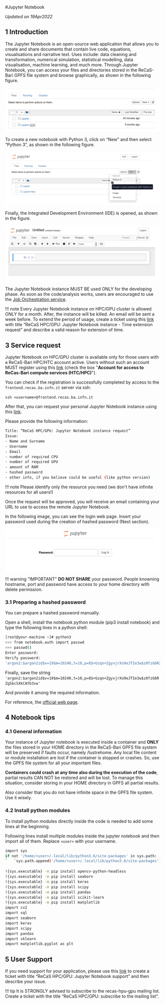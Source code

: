 #Jupyter Notebook

*Updated on 19Apr2022*

## 1 Introduction
The Jupyter Notebook is an open-source web application that allows you to create and share documents that contain live code, equations, visualisations and narrative text.
Uses include: data cleaning and transformation, numerical simulation, statistical modelling, data visualisation, machine learning, and much more.
Through Jupyter Notebook, you can access your files and directories stored in the ReCaS-Bari GPFS file system and browse graphically, as shown in the following figure.

![jn1](images/jn1.png)

To create a new notebook with Python 3, click on “New” and then select “Python 3”, as shown in the following figure.

![jn2](images/jn2.png)

Finally, the Integrated Development Environment (IDE) is opened, as shown in the figure.

![jn3](images/jn3.png)

The Jupyter Notebook instance MUST BE used ONLY for the developing phase. As soon as the code/analysis works, users are encouraged to use the [Job Orchestration service](https://jvino.github.io/cluster-hpc-gpu-guides/job_submission/chronos/).

!!! note
    Every Jupyter Notebook instance on HPC/GPU cluster is allowed ONLY for a month. After, the instance will be killed. An email will be sent a week before.    To extend the period of usage, create a ticket using this [link](https://www.recas-bari.it/index.php/en/recas-bari-servizi-en/support-request) with title “ReCaS HPC/GPU: Jupyter Notebook instance - Time extension request” and describe a valid reason for extension of time.

## 3 Service request
Jupyter Notebook on HPC/GPU cluster is available only for those users with a ReCaS-Bari HPC/HTC account active. Users without such an account MUST register using this [link](https://www.recas-bari.it/index.php/en/recas-bari-servizi-en/richiesta-credenziali-2) (check the box "**Account for access to ReCas-Bari compute services (HTC/HPC)**").

You can check if the registration is successfully completed by access to the `frontend.recas.ba.infn.it` server via ssh:

`ssh <username>@frontend.recas.ba.infn.it`

After that, you can request your personal Jupyter Notebook instance using this [link](https://www.recas-bari.it/index.php/en/recas-bari-servizi-en/support-request).

Please provide the following information:

```bash
Title: “ReCaS HPC/GPU: Jupyter Notebook instance request”
Issue:
- Name and Surname
- Username
- Email
- number of required CPU
- number of required GPU
- amount of RAM
- hashed password
- other info, if you believe could be useful (like python version)
```

!!! note
    Please identify only the resource you need (we don't have infinite resources for all users!)

Once the request will be approved, you will receive an email containing your URL to use to access the remote Jupyter Notebook.

In the following image, you can see the login web page. Insert your password used during the creation of hashed password (Next section).

![jn4](images/jn4.png)

!!! warning "IMPORTANT" 
    **DO NOT SHARE** your password. People knowning hostname, port and password have access to your home directory with delete permission.

### 3.1 Preparing a hashed password
You can prepare a hashed password manually.

Open a shell, install the notebook python module (pip3 install notebook) and type the following lines in a python shell:

```bash
[root@your-machine ~]# python3
>>> from notebook.auth import passwd
>>> passwd()
Enter password:
Verify password:
'argon2:$argon2id$v=19$m=10240,t=10,p=8$+Gzqn+ZgyvjrXo9eJTIe3w$z0fzG6RZgSbcSXkCAYb3vw'
```

Finally, save the string `'argon2:$argon2id$v=19$m=10240,t=10,p=8$+Gzqn+ZgyvjrXo9eJTIe3w$z0fzG6RZgSbcSXkCAYb3vw'`

And provide it among the required information.

For reference, the [official web page](https://jupyter-notebook.readthedocs.io/en/stable/public_server.html#preparing-a-hashed-password).

## 4 Notebook tips
### 4.1 General information

Your instance of Jupyter notebook is executed inside a container and **ONLY** the files stored in your HOME directory in the ReCaS-Bari GPFS file system will be preserved if faults occur, namely /lustrehome. Any local file content or module installation are lost if the container is stopped or crashes. So, use the GPFS file system for all your important files.

**Containers could crash at any time also during the execution of the code**, partial results CAN NOT be restored and will be lost. To manage this situation, consider storing in your HOME directory in GPFS all partial results.

Also consider that you do not have infinite space in the GPFS file system. Use it wisely.

### 4.2 Install python modules

To install python modules directly inside the code is needed to add some lines at the beginning.

Following lines install multiple modules inside the jupyter notebook and then import all of them. Replace `<user>` with your username.

```bash
import sys
if not '/home/<user>/.local/lib/python3.6/site-packages' in sys.path:
`	`sys.path.append('/home/<user>/.local/lib/python3.6/site-packages')

!{sys.executable} -m pip install opencv-python-headless
!{sys.executable} -m pip install seaborn
!{sys.executable} -m pip install keras
!{sys.executable} -m pip install scipy
!{sys.executable} -m pip install pandas
!{sys.executable} -m pip install scikit-learn
!{sys.executable} -m pip install matplotlib
import cv2
import sql
import seaborn
import keras
import scipy
import pandas
import sklearn
import matplotlib.pyplot as plt
```

## 5 User Support
If you need support for your application, please use this [link](https://www.recas-bari.it/index.php/en/recas-bari-servizi-en/support-request) to create a ticket with title “ReCaS HPC/GPU: Jupyter Notebook support” and then describe your issue.

!!! tip
    It is STRONGLY advised to subscribe to the recas-hpu-gpu mailing list. Create a ticket with the title “ReCaS HPC/GPU: subscribe to the mailing list”.
